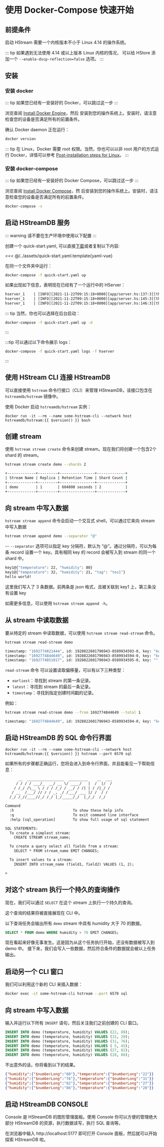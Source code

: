 # 使用 Docker-Compose 快速开始

## 前提条件

启动 HStream 需要一个内核版本不小于 Linux 4.14 的操作系统。

::: tip
如果遇到无法使用 4.14 或以上版本 Linux 内核的情况，
可以给 HStore 添加一个 `--enable-dscp-reflection=false` 选项。
:::

## 安装

### 安装 docker

::: tip
如果您已经有一安装好的 Docker，可以跳过这一步
:::

浏览查阅 [Install Docker Engine](https://docs.docker.com/engine/install/)，然后
安装到您的操作系统上。安装时，请注意检查您的设备是否满足所有的前置条件。

确认 Docker daemon 正在运行：

```sh
docker version
```

::: tip
在 Linux，Docker 需要 root 权限。当然，你也可以以非 root 用户的方式运行
Docker，详情可以参考 [Post-installation steps for Linux][non-root-docker]。
:::

### 安装 docker-compose

::: tip
如果您已经有一安装好的 Docker Compose，可以跳过这一步
:::

浏览查阅 [Install Docker Compose](https://docs.docker.com/compose/install/)，然
后安装到您的操作系统上。安装时，请注意检查您的设备是否满足所有的前置条件。

```sh
docker-compose -v
```

## 启动 HStreamDB 服务

::: warning
请不要在生产环境中使用以下配置
:::

创建一个 quick-start.yaml, 可以直接[下载][quick-start.yaml]或者复制以下内容:

<<< @/../assets/quick-start.yaml.template{yaml-vue}

在同一个文件夹中运行：

```sh
docker-compose -f quick-start.yaml up
```

如果出现如下信息，表明现在已经有了一个运行中的 HServer：

```txt
hserver_1    | [INFO][2021-11-22T09:15:18+0000][app/server.hs:137:3][thread#67]************************
hserver_1    | [INFO][2021-11-22T09:15:18+0000][app/server.hs:145:3][thread#67]Server started on port 6570
hserver_1    | [INFO][2021-11-22T09:15:18+0000][app/server.hs:146:3][thread#67]*************************
```

::: tip
当然，你也可以选择在后台启动：
```sh
docker-compose -f quick-start.yaml up -d
```
:::

:::tip
可以通过以下命令展示 logs：
```sh
docker-compose -f quick-start.yaml logs -f hserver
```
:::

## 使用 HStream CLI 连接 HStreamDB

可以直接使用 `hstream` 命令行接口（CLI）来管理 HStreamDB，该接口包含在 `hstreamdb/hstream` 镜像中。

使用 Docker 启动 `hstreamdb/hstream` 实例：

```sh-vue
docker run -it --rm --name some-hstream-cli --network host hstreamdb/hstream:{{ $version() }} bash
```

## 创建 stream

使用 `hstream stream create` 命令来创建 stream。现在我们将创建一个包含2个 shard 的 stream。

```sh
hstream stream create demo --shards 2
```

```sh
+-------------+---------+----------------+-------------+
| Stream Name | Replica | Retention Time | Shard Count |
+-------------+---------+----------------+-------------+
| demo        | 1       | 604800 seconds | 2           |
+-------------+---------+----------------+-------------+
```

## 向 stream 中写入数据

`hstream stream append` 命令会启动一个交互式 shell，可以通过它来向 stream 中写入数据
```sh
hstream stream append demo --separator "@"
```
-- `--separator` 选项可以指定 key 分隔符，默认为 “@”。通过分隔符，可以为每条 record 设置一个 key。具有相同 key 的 record
会被写入到 stream 的同一个 shard 中。

```sh
key1@{"temperature": 22, "humidity": 80}
key1@{"temperature": 32, "humidity": 21, "tag": "tes1"}
hello world!
```
这里我们写入了 3 条数据。前两条是 json 格式，且被关联到 key1 上，第三条没有设置 key

如需更多信息，可以使用 `hstream stream append -h`。

## 从 stream 中读取数据

要从特定的 stream 中读取数据，可以使用 `hstream stream read-stream` 命令。

```sh
hstream stream read-stream demo
```

```sh
timestamp: "1692774821444", id: 1928822601796943-8589934593-0, key: "key1", record: {"humidity":80.0,"temperature":22.0}
timestamp: "1692774844649", id: 1928822601796943-8589934594-0, key: "key1", record: {"humidity":21.0,"tag":"test1","temperature":32.0}
timestamp: "1692774851017", id: 1928822601796943-8589934595-0, key: "", record: hello world!
```

`read-stream` 命令 可以设置读取偏移量，可以有以下三种类型：

- `earliest`：寻找到 stream 的第一条记录。
- `latest`：寻找到 stream 的最后一条记录。
- `timestamp`：寻找到指定创建时间戳的记录。

例如：

```sh
hstream stream read-stream demo --from 1692774844649 --total 1
```

```sh
timestamp: "1692774844649", id: 1928822601796943-8589934594-0, key: "key1", record: {"humidity":21.0,"tag":"test1","temperature":32.0}
```

## 启动 HStreamDB 的 SQL 命令行界面

```sh-vue
docker run -it --rm --name some-hstream-cli --network host hstreamdb/hstream:{{ $version() }} hstream --port 6570 sql
```

如果所有的步骤都正确运行，您将会进入到命令行界面，并且能看见一下帮助信息：

```txt
      __  _________________  _________    __  ___
     / / / / ___/_  __/ __ \/ ____/   |  /  |/  /
    / /_/ /\__ \ / / / /_/ / __/ / /| | / /|_/ /
   / __  /___/ // / / _, _/ /___/ ___ |/ /  / /
  /_/ /_//____//_/ /_/ |_/_____/_/  |_/_/  /_/

Command
  :h                           To show these help info
  :q                           To exit command line interface
  :help [sql_operation]        To show full usage of sql statement

SQL STATEMENTS:
  To create a simplest stream:
    CREATE STREAM stream_name;

  To create a query select all fields from a stream:
    SELECT * FROM stream_name EMIT CHANGES;

  To insert values to a stream:
    INSERT INTO stream_name (field1, field2) VALUES (1, 2);

>
```

## 对这个 stream 执行一个持久的查询操作

现在，我们可以通过 `SELECT` 在这个 stream 上执行一个持久的查询。

这个查询的结果将被直接展现在 CLI 中。

以下查询任务会输出所有 `demo` stream 中具有 humidity 大于 70 的数据。

```sql
SELECT * FROM demo WHERE humidity > 70 EMIT CHANGES;
```

现在看起来好像无事发生。这是因为从这个任务执行开始，还没有数据被写入到 demo 中。
接下来，我们会写入一些数据，然后符合条件的数据就会被以上任务输出。

## 启动另一个 CLI 窗口

我们可以利用这个新的 CLI 来插入数据：

```sh
docker exec -it some-hstream-cli hstream --port 6570 sql
```

## 向 stream 中写入数据

输入并运行以下所有 `INSERT` 语句，然后关注我们之前创建的 CLI 窗口。

```sql
INSERT INTO demo (temperature, humidity) VALUES (22, 80);
INSERT INTO demo (temperature, humidity) VALUES (15, 20);
INSERT INTO demo (temperature, humidity) VALUES (31, 76);
INSERT INTO demo (temperature, humidity) VALUES ( 5, 45);
INSERT INTO demo (temperature, humidity) VALUES (27, 82);
INSERT INTO demo (temperature, humidity) VALUES (28, 86);
```

不出意外的话，你将看到以下的结果。

```json
{"humidity":{"$numberLong":"80"},"temperature":{"$numberLong":"22"}}
{"humidity":{"$numberLong":"76"},"temperature":{"$numberLong":"31"}}
{"humidity":{"$numberLong":"82"},"temperature":{"$numberLong":"27"}}
{"humidity":{"$numberLong":"86"},"temperature":{"$numberLong":"28"}}
```

[non-root-docker]: https://docs.docker.com/engine/install/linux-postinstall/#manage-docker-as-a-non-root-user
[quick-start.yaml]: https://raw.githubusercontent.com/hstreamdb/docs-next/main/assets/quick-start.yaml

## 启动 HStreamDB CONSOLE

Console 是 HStreamDB 的图形管理面板。使用 Console 你可以方便的管理绝大部分 HStreamDB 的资源，执行数据读写，执行 SQL 查询等。

在浏览器中输入 http://localhost:5177 即可打开 Console 面板，然后就可以开始探索 HStreamDB 啦。
